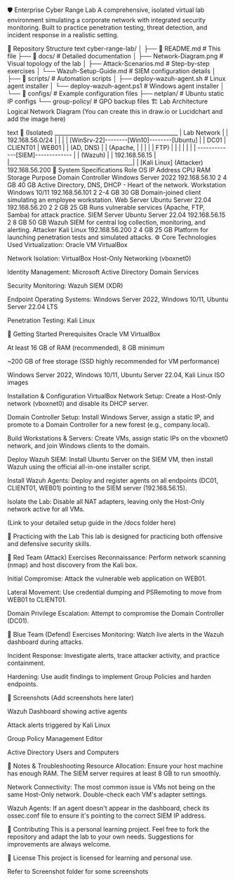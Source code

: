 🛡️ Enterprise Cyber Range Lab
A comprehensive, isolated virtual lab environment simulating a corporate network with integrated security monitoring. Built to practice penetration testing, threat detection, and incident response in a realistic setting.

📁 Repository Structure
text
cyber-range-lab/
│
├── 📄 README.md                   # This file
├── 📁 docs/                       # Detailed documentation
│   ├── Network-Diagram.png        # Visual topology of the lab
│   ├── Attack-Scenarios.md        # Step-by-step exercises
│   └── Wazuh-Setup-Guide.md       # SIEM configuration details
│
├── 📁 scripts/                    # Automation scripts
│   ├── deploy-wazuh-agent.sh      # Linux agent installer
│   └── deploy-wazuh-agent.ps1     # Windows agent installer
│
└── 📁 configs/                    # Example configuration files
    ├── netplan/                   # Ubuntu static IP configs
    └── group-policy/              # GPO backup files
🏗️ Lab Architecture
Logical Network Diagram
(You can create this in draw.io or Lucidchart and add the image here)

text
                    🛜 (Isolated)
    ____________________________________________
    |                  Lab Network             |
    |          192.168.56.0/24                 |
    |                                          |
    |  [WinSrv-22]--------[Win10]--------[Ubuntu] |
    |    DC01        |    CLIENT01    |   WEB01   |
    |   (AD, DNS)    |                | (Apache,  |
    |      |         |                |  FTP)     |
    |      |         |                |           |
    |      -------------[SIEM]-------------      |
    |               (Wazuh)                      |
    |           192.168.56.15                    |
    |____________________________________________|
                            |
                    [Kali Linux]
                    (Attacker)
                    192.168.56.200
🔧 System Specifications
Role	OS	IP Address	CPU	RAM	Storage	Purpose
Domain Controller	Windows Server 2022	192.168.56.10	2	4 GB	40 GB	Active Directory, DNS, DHCP - Heart of the network.
Workstation	Windows 10/11	192.168.56.101	2	2-4 GB	30 GB	Domain-joined client simulating an employee workstation.
Web Server	Ubuntu Server 22.04	192.168.56.20	2	2 GB	25 GB	Runs vulnerable services (Apache, FTP, Samba) for attack practice.
SIEM Server	Ubuntu Server 22.04	192.168.56.15	2	8 GB	50 GB	Wazuh SIEM for central log collection, monitoring, and alerting.
Attacker	Kali Linux	192.168.56.200	2	4 GB	25 GB	Platform for launching penetration tests and simulated attacks.
⚙️ Core Technologies Used
Virtualization: Oracle VM VirtualBox

Network Isolation: VirtualBox Host-Only Networking (vboxnet0)

Identity Management: Microsoft Active Directory Domain Services

Security Monitoring: Wazuh SIEM (XDR)

Endpoint Operating Systems: Windows Server 2022, Windows 10/11, Ubuntu Server 22.04 LTS

Penetration Testing: Kali Linux

🚀 Getting Started
Prerequisites
Oracle VM VirtualBox

At least 16 GB of RAM (recommended), 8 GB minimum

~200 GB of free storage (SSD highly recommended for VM performance)

Windows Server 2022, Windows 10/11, Ubuntu Server 22.04, Kali Linux ISO images

Installation & Configuration
VirtualBox Network Setup: Create a Host-Only network (vboxnet0) and disable its DHCP server.

Domain Controller Setup: Install Windows Server, assign a static IP, and promote to a Domain Controller for a new forest (e.g., company.local).

Build Workstations & Servers: Create VMs, assign static IPs on the vboxnet0 network, and join Windows clients to the domain.

Deploy Wazuh SIEM: Install Ubuntu Server on the SIEM VM, then install Wazuh using the official all-in-one installer script.

Install Wazuh Agents: Deploy and register agents on all endpoints (DC01, CLIENT01, WEB01) pointing to the SIEM server (192.168.56.15).

Isolate the Lab: Disable all NAT adapters, leaving only the Host-Only network active for all VMs.

(Link to your detailed setup guide in the /docs folder here)

🧪 Practicing with the Lab
This lab is designed for practicing both offensive and defensive security skills.

🔴 Red Team (Attack) Exercises
Reconnaissance: Perform network scanning (nmap) and host discovery from the Kali box.

Initial Compromise: Attack the vulnerable web application on WEB01.

Lateral Movement: Use credential dumping and PSRemoting to move from WEB01 to CLIENT01.

Domain Privilege Escalation: Attempt to compromise the Domain Controller (DC01).

🔵 Blue Team (Defend) Exercises
Monitoring: Watch live alerts in the Wazuh dashboard during attacks.

Incident Response: Investigate alerts, trace attacker activity, and practice containment.

Hardening: Use audit findings to implement Group Policies and harden endpoints.

📸 Screenshots
(Add screenshots here later)

Wazuh Dashboard showing active agents

Attack alerts triggered by Kali Linux

Group Policy Management Editor

Active Directory Users and Computers

📝 Notes & Troubleshooting
Resource Allocation: Ensure your host machine has enough RAM. The SIEM server requires at least 8 GB to run smoothly.

Network Connectivity: The most common issue is VMs not being on the same Host-Only network. Double-check each VM's adapter settings.

Wazuh Agents: If an agent doesn't appear in the dashboard, check its ossec.conf file to ensure it's pointing to the correct SIEM IP address.

🤝 Contributing
This is a personal learning project. Feel free to fork the repository and adapt the lab to your own needs. Suggestions for improvements are always welcome.

📜 License
This project is licensed for learning and personal use.

Refer to Screenshot folder for some screenshots